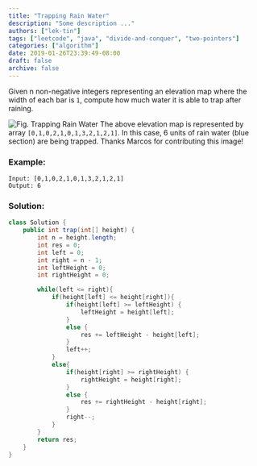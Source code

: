 ```yaml
---
title: "Trapping Rain Water"
description: "Some description ..."
authors: ["lek-tin"]
tags: ["leetcode", "java", "divide-and-conquer", "two-pointers"]
categories: ["algorithm"]
date: 2019-01-26T23:39:49-08:00
draft: false
archive: false
---
```

Given n non-negative integers representing an elevation map where the width of each bar is `1`, compute how much water it is able to trap after raining.

![Fig. Trapping Rain Water](https://assets.leetcode.com/uploads/2018/10/22/rainwatertrap.png)
The above elevation map is represented by array `[0,1,0,2,1,0,1,3,2,1,2,1]`. In this case, 6 units of rain water (blue section) are being trapped. Thanks Marcos for contributing this image!

### Example:
```
Input: [0,1,0,2,1,0,1,3,2,1,2,1]
Output: 6
```

### Solution:
```java
class Solution {
    public int trap(int[] height) {
        int n = height.length;
        int res = 0;
        int left = 0;
        int right = n - 1;
        int leftHeight = 0;
        int rightHeight = 0;

        while(left <= right){
            if(height[left] <= height[right]){
                if(height[left] >= leftHeight) {
                    leftHeight = height[left];
                }
                else {
                    res += leftHeight - height[left];
                }
                left++;
            }
            else{
                if(height[right] >= rightHeight) {
                    rightHeight = height[right];
                }
                else {
                    res += rightHeight - height[right];
                }
                right--;
            }
        }
        return res;
    }
}
```